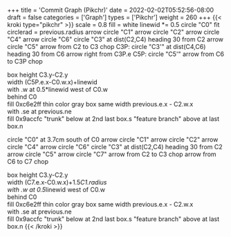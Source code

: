 +++
title = 'Commit Graph (Pikchr)'
date = 2022-02-02T05:52:56-08:00
draft = false
categories = ['Graph']
types =  ['Pikchr']
weight = 260
+++
{{< kroki type="pikchr" >}}
scale = 0.8
fill = white
linewid *= 0.5
circle "C0" fit
circlerad = previous.radius
arrow
circle "C1"
arrow
circle "C2"
arrow
circle "C4"
arrow
circle "C6"
circle "C3" at dist(C2,C4) heading 30 from C2
arrow
circle "C5"
arrow from C2 to C3 chop
C3P: circle "C3'" at dist(C4,C6) heading 30 from C6
arrow right from C3P.e
C5P: circle "C5'"
arrow from C6 to C3P chop

box height C3.y-C2.y \
    width (C5P.e.x-C0.w.x)+linewid \
    with .w at 0.5*linewid west of C0.w \
    behind C0 \
    fill 0xc6e2ff thin color gray
box same width previous.e.x - C2.w.x \
    with .se at previous.ne \
    fill 0x9accfc
"trunk" below at 2nd last box.s
"feature branch" above at last box.n

circle "C0" at 3.7cm south of C0
arrow
circle "C1"
arrow
circle "C2"
arrow
circle "C4"
arrow
circle "C6"
circle "C3" at dist(C2,C4) heading 30 from C2
arrow
circle "C5"
arrow
circle "C7"
arrow from C2 to C3 chop
arrow from C6 to C7 chop

box height C3.y-C2.y \
    width (C7.e.x-C0.w.x)+1.5*C1.radius \
    with .w at 0.5*linewid west of C0.w \
    behind C0 \
    fill 0xc6e2ff thin color gray
box same width previous.e.x - C2.w.x \
    with .se at previous.ne \
    fill 0x9accfc
"trunk" below at 2nd last box.s
"feature branch" above at last box.n
{{< /kroki >}}
